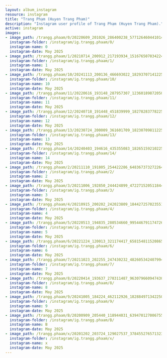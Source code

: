 ```yaml
---
layout: album_instagram
resource: instagram
title: "Trang Phạm (Huyen Trang Pham)"
description: "Instagram user profile of Trang Phạm (Huyen Trang Pham)."
active: instagram
images: 
- image_path: /trangg.phaam/0/20220609_201026_286400238_577126460441014_2008822719025806882_n.jpg
  instagram-folder: /instagram/ig.trangg.phaam/0/
  instagram-name: 0
  instagram-date: May 2025
- image_path: /trangg.phaam/1/20210714_200912_217193934_151676507034224_8777714584089168977_n.jpg
  instagram-folder: /instagram/ig.trangg.phaam/1/
  instagram-name: 1
  instagram-date: May 2025
- image_path: /trangg.phaam/10/20241113_200136_466693022_18293707141225020_4477478747393285793_n.jpg
  instagram-folder: /instagram/ig.trangg.phaam/10/
  instagram-name: 10
  instagram-date: May 2025
- image_path: /trangg.phaam/11/20220616_193148_287957307_1236018987205072_9139080614984529882_n.jpg
  instagram-folder: /instagram/ig.trangg.phaam/11/
  instagram-name: 11
  instagram-date: May 2025
- image_path: /trangg.phaam/12/20240718_191448_451839999_18278283778225020_2274757350697289046_n.jpg
  instagram-folder: /instagram/ig.trangg.phaam/12/
  instagram-name: 12
  instagram-date: May 2025
- image_path: /trangg.phaam/13/20230724_200009_361601709_18230709811225020_4562921825164768187_n.jpg
  instagram-folder: /instagram/ig.trangg.phaam/13/
  instagram-name: 13
  instagram-date: May 2025
- image_path: /trangg.phaam/14/20240403_194616_435355083_18265159210225020_80950900592577271_n.jpg
  instagram-folder: /instagram/ig.trangg.phaam/14/
  instagram-name: 14
  instagram-date: May 2025
- image_path: /trangg.phaam/2/20211110_191805_254422286_648367373272264_360836840512656776_n.jpg
  instagram-folder: /instagram/ig.trangg.phaam/2/
  instagram-name: 2
  instagram-date: May 2025
- image_path: /trangg.phaam/3/20211006_192850_244424899_472271520511844_5050855284348122799_n.jpg
  instagram-folder: /instagram/ig.trangg.phaam/3/
  instagram-name: 3
  instagram-date: May 2025
- image_path: /trangg.phaam/4/20210915_200202_242023809_184427257023551_6045391759186111529_n.jpg
  instagram-folder: /instagram/ig.trangg.phaam/4/
  instagram-name: 4
  instagram-date: May 2025
- image_path: /trangg.phaam/5/20220513_194835_280534660_995446791174726_5171461917100319354_n.jpg
  instagram-folder: /instagram/ig.trangg.phaam/5/
  instagram-name: 5
  instagram-date: May 2025
- image_path: /trangg.phaam/6/20221224_120013_321174417_6581548115208651_7173402353961857762_n.jpg
  instagram-folder: /instagram/ig.trangg.phaam/6/
  instagram-name: 6
  instagram-date: May 2025
- image_path: /trangg.phaam/7/20211023_202255_247430232_4826053424079947_7879566054422218732_n.jpg
  instagram-folder: /instagram/ig.trangg.phaam/7/
  instagram-name: 7
  instagram-date: May 2025
- image_path: /trangg.phaam/8/20220414_193637_278311487_963079660947430_3930415790785673135_n.jpg
  instagram-folder: /instagram/ig.trangg.phaam/8/
  instagram-name: 8
  instagram-date: May 2025
- image_path: /trangg.phaam/9/20241005_184224_462112926_18288497134225020_6640689193500378408_n.jpg
  instagram-folder: /instagram/ig.trangg.phaam/9/
  instagram-name: 9
  instagram-date: May 2025
- image_path: /trangg.phaam/B/20200909_205440_118944031_639470127006755_806217371858680051_n.jpg
  instagram-folder: /instagram/ig.trangg.phaam/B/
  instagram-name: B
  instagram-date: May 2025
- image_path: /trangg.phaam/x/20201202_203724_129027537_378455276571323_352698071454329052_n.jpg
  instagram-folder: /instagram/ig.trangg.phaam/x/
  instagram-name: x
  instagram-date: May 2025
---
```

